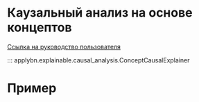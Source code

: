 # Каузальный анализ на основе концептов

[Ссылка на руководство пользователя](../../user-guide/explainable_module/concept_explainer.md)

::: applybn.explainable.causal_analysis.ConceptCausalExplainer

# Пример
